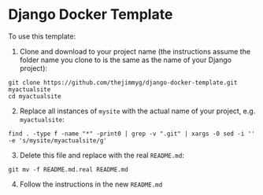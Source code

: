 # Django Docker Template

To use this template:

1. Clone and download to your project name (the instructions assume the folder name you clone to is the same as the name of your Django project):

```
git clone https://github.com/thejimmyg/django-docker-template.git myactualsite
cd myactualsite
```

2. Replace all instances of `mysite` with the actual name of your project, e.g. `myactualsite`:

```
find . -type f -name "*" -print0 | grep -v ".git" | xargs -0 sed -i '' -e 's/mysite/myactualsite/g'
```

3. Delete this file and replace with the real `README.md`:

```
git mv -f README.md.real README.md
```

4. Follow the instructions in the new `README.md`
